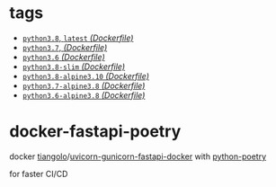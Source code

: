 # tags

- [`python3.8`, `latest` _(Dockerfile)_](python3.8.dockerfile)
- [`python3.7`, _(Dockerfile)_](python3.7.dockerfile)
- [`python3.6` _(Dockerfile)_](python3.6.dockerfile)
- [`python3.8-slim` _(Dockerfile)_](python3.8-slim.dockerfile)
- [`python3.8-alpine3.10` _(Dockerfile)_](python3.8-alpine3.10.dockerfile)
- [`python3.7-alpine3.8` _(Dockerfile)_](python3.7-alpine3.8.dockerfile)
- [`python3.6-alpine3.8` _(Dockerfile)_](python3.6-alpine3.8.dockerfile)

# docker-fastapi-poetry

docker [tiangolo](https://github.com/tiangolo)/[uvicorn-gunicorn-fastapi-docker](https://github.com/tiangolo/uvicorn-gunicorn-fastapi-docker) with [python-poetry](https://github.com/python-poetry/poetry)

for faster CI/CD
